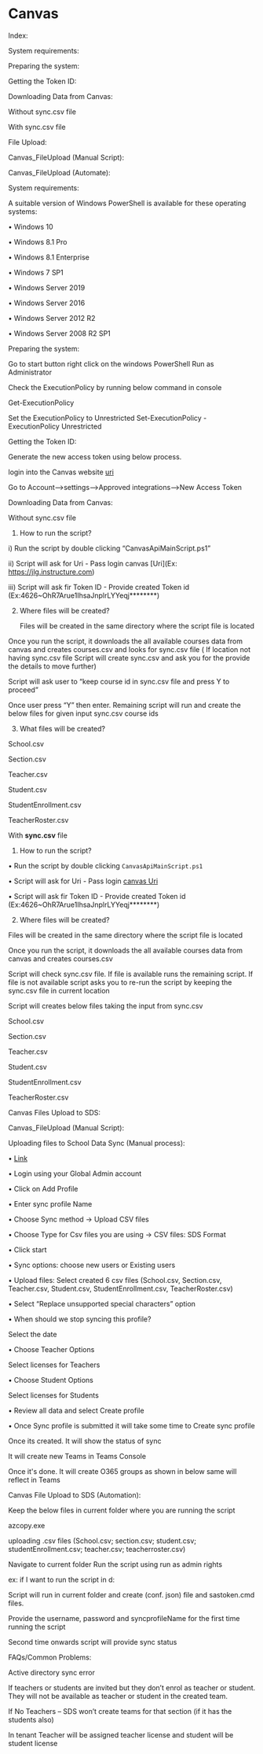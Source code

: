 # Canvas

Index:

System requirements:

Preparing the system:   

Getting the Token ID:

Downloading Data from Canvas:

Without sync.csv file

With sync.csv file

File Upload:

Canvas_FileUpload (Manual Script):

Canvas_FileUpload (Automate):

System requirements:

A suitable version of Windows PowerShell is available for these operating systems:

•	Windows 10

•	Windows 8.1 Pro

•	Windows 8.1 Enterprise

•	Windows 7 SP1

•	Windows Server 2019

•	Windows Server 2016

•	Windows Server 2012 R2

•	Windows Server 2008 R2 SP1

Preparing the system:

Go to start button right click on the windows PowerShell Run as Administrator

Check the ExecutionPolicy by running below command in console

  Get-ExecutionPolicy 

Set the ExecutionPolicy to Unrestricted
	Set-ExecutionPolicy -ExecutionPolicy Unrestricted 

Getting the Token ID:


Generate the new access token using below process.

login into the Canvas website [uri](Ex:https://jlg.instructure.com)

Go to Account-->settings-->Approved integrations-->New Access Token

[](https://github.com/Geetha63/MS-Teams-Scripts/blob/master/Images/CanvasApproved%20Integrations.png)

Downloading Data from Canvas:

Without sync.csv file

1)	How to run the script?

i)	Run the script by double clicking “CanvasApiMainScript.ps1”

ii)	Script will ask for Uri - Pass login canvas [Uri](Ex: https://jlg.instructure.com)

iii)	Script will ask fir Token ID - Provide created Token id (Ex:4626~OhR7Arue1IhsaJnplrLYYeqj********)

2)	Where files will be created?

  	Files will be created in the same directory where the script file is located
    
Once you run the script, it downloads the all available courses data from canvas and creates courses.csv and looks for sync.csv file ( If location not having sync.csv file 
Script will create sync.csv and ask you for the provide the details to move further)

Script will ask user to “keep course id in sync.csv file and press Y to proceed”

[](https://github.com/Geetha63/MS-Teams-Scripts/blob/master/Images/CanvasContinue.png)

Once user press “Y” then enter. Remaining script will run and create the below files for given input sync.csv course ids

3)	What files will be created?

School.csv


Section.csv

Teacher.csv

Student.csv

StudentEnrollment.csv

TeacherRoster.csv

With **sync.csv** file

1)	How to run the script?

•	Run the script by double clicking `CanvasApiMainScript.ps1`

•	Script will ask for Uri - Pass login [canvas Uri](https://jlg.instructure.com)

•	Script will ask fir Token ID - Provide created Token id (Ex:4626~OhR7Arue1IhsaJnplrLYYeqj********)

2)	Where files will be created?

Files will be created in the same directory where the script file is located

Once you run the script, it downloads the all available courses data from canvas and creates courses.csv

Script will check sync.csv file. If file is available runs the remaining script. If file is not available script asks you to re-run the script by keeping the sync.csv file in current location

Script will creates below files taking the input from sync.csv

School.csv

Section.csv

Teacher.csv

Student.csv

StudentEnrollment.csv

TeacherRoster.csv

Canvas Files Upload to SDS:

Canvas_FileUpload (Manual Script):

Uploading files to School Data Sync (Manual process):

•	[Link](https://sds.microsoft.com) 

•	Login using your Global Admin account

•	Click on Add Profile

•	Enter sync profile Name

•	Choose Sync method &rightarrow; Upload CSV files

•	Choose Type for Csv files you are using &rightarrow; CSV files: SDS Format

•	Click start

•	Sync options: choose new users or Existing users

[](https://github.com/Geetha63/MS-Teams-Scripts/blob/master/Images/CanvasSyncOptions.png)

•	Upload files: Select created 6 csv files (School.csv, Section.csv, Teacher.csv, Student.csv, StudentEnrollment.csv, TeacherRoster.csv)

[](https://github.com/Geetha63/MS-Teams-Scripts/blob/master/Images/Canvasdatafile.png)

•	Select “Replace unsupported special characters” option 

[](https://github.com/Geetha63/MS-Teams-Scripts/blob/master/Images/CanvasReplaceUnsupported.png)

•	When should we stop syncing this profile?

Select the date 

[](https://github.com/Geetha63/MS-Teams-Scripts/blob/master/Images/CanvasSelect%20the%20date.png)

•	Choose Teacher Options

[](https://github.com/Geetha63/MS-Teams-Scripts/blob/master/Images/CanvasChooseTeacher.png)

Select licenses for Teachers

[](https://github.com/Geetha63/MS-Teams-Scripts/blob/master/Images/CanvasChooseTeacherLicense.png)

•	Choose Student Options

[](https://github.com/Geetha63/MS-Teams-Scripts/blob/master/Images/CanvasStudentption.png)

Select licenses for Students

[](https://github.com/Geetha63/MS-Teams-Scripts/blob/master/Images/CanvasStudentLicense.png)

•	Review all data and select Create profile

[](https://github.com/Geetha63/MS-Teams-Scripts/blob/master/Images/CanvasPleasewait.png)

•	Once Sync profile is submitted it will take some time to Create sync profile

[](https://github.com/Geetha63/MS-Teams-Scripts/blob/master/Images/CanvasSettingUp.png)

Once its created. It will show the status of sync

[](https://github.com/Geetha63/MS-Teams-Scripts/blob/master/Images/CanvasValidatingFiles.png)

It will create new Teams in Teams Console

[](https://github.com/Geetha63/MS-Teams-Scripts/blob/master/Images/CanvasNewdataabove.png)

[](https://github.com/Geetha63/MS-Teams-Scripts/blob/master/Images/CanvasNew.png)

Once it's done. It will create O365 groups as shown in below same will reflect in Teams

[](https://github.com/Geetha63/MS-Teams-Scripts/blob/master/Images/CanvasNew2.png)

Canvas File Upload to SDS (Automation):

Keep the below files in current folder where you are running the script

azcopy.exe

uploading .csv files (School.csv; section.csv; student.csv; studentEnrollment.csv; teacher.csv; teacherroster.csv)

Navigate to current folder Run the script using run as admin rights

ex: if I want to run the script in d:

[](https://github.com/Geetha63/MS-Teams-Scripts/blob/master/Images/CanvasTochangethepath.png)

Script will run in current folder and create (conf. json) file and sastoken.cmd files.

Provide the username, password and syncprofileName for the first time running the script

Second time onwards script will provide sync status

FAQs/Common Problems:

Active directory sync error

If teachers or students are invited but they don’t enrol as teacher or student. They will not be available as teacher or student in the created team.

If No Teachers – SDS won’t create teams for that section (if it has the students also)

In tenant Teacher will be assigned teacher license and student will be student license
